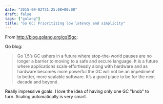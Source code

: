 ```yaml
---
date: "2015-09-02T21:25:08+00:00"
draft: false
tags: ["golang"]
title: "Go GC: Prioritizing low latency and simplicity"
---
```

From http://blog.golang.org/go15gc:

Go blog:

>Go 1.5’s GC ushers in a future where stop-the-world pauses are no longer a barrier to moving to a safe and secure language. It is a future where applications scale effortlessly along with hardware and as hardware becomes more powerful the GC will not be an impediment to better, more scalable software. It’s a good place to be for the next decade and beyond.

Really impressive goals. I love the idea of having only one GC "knob" to turn. Scaling automatically is very smart.
